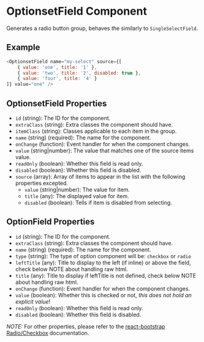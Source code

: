 # OptionsetField Component

Generates a radio button group, behaves the similarly to `SingleSelectField`.

## Example
```js
<OptionsetField name="my-select" source={[
	{ value: 'one', title: '1' },
	{ value: 'two', title: '2', disabled: true },
	{ value: 'four', title: '4' }
]} value="one" />
```

## OptionsetField Properties

 * `id` (string): The ID for the component.
 * `extraClass` (string): Extra classes the component should have.
 * `itemClass` (string): Classes applicable to each item in the group.
 * `name` (string) (required): The name for the component.
 * `onChange` (function): Event handler for when the component changes.
 * `value` (string|number): The value that matches one of the source items value.
 * `readOnly` (boolean): Whether this field is read only.
 * `disabled` (boolean): Whether this field is disabled.
 * `source` (array): Array of items to appear in the list with the following properties excepted.
   * `value` (string|number): The value for item.
   * `title` (any): The displayed value for item.
   * `disabled` (boolean): Tells if item is disabled from selecting.

## OptionField Properties

 * `id` (string): The ID for the component.
 * `extraClass` (string): Extra classes the component should have.
 * `name` (string) (required): The name for the component.
 * `type` (string): The type of option component will be: `checkbox` or `radio`
 * `leftTitle` (any): Title to display to the left (if inline) or above the field, check below NOTE about handling raw html.
 * `title` (any): Title to display if leftTitle is not defined, check below NOTE about handling raw html.
 * `onChange` (function): Event handler for when the component changes.
 * `value` (boolean): Whether this is checked or not, *this does not hold an explicit value*!
 * `readOnly` (boolean): Whether this field is read only.
 * `disabled` (boolean): Whether this field is disabled.

 _NOTE:_ For other properties, please refer to the [react-bootstrap Radio/Checkbox](https://react-bootstrap.github.io/components.html#forms-props-checkbox) documentation.
